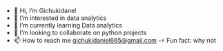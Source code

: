 - 👋 Hi, I’m Gichukidanel
- 👀 I’m interested in data analytics 
- 🌱 I’m currently learning Data analytics 
- 💞️ I’m looking to collaborate on python projects 
- 📫 How to reach me gichukidaniel665@gmail.com
-⚡ Fun fact: why not

<!---
Danielgichuki/Danielgichuki is a ✨ special ✨ repository because its `README.md` (this file) appears on your GitHub profile.
You can click the Preview link to take a look at your changes.
--->
